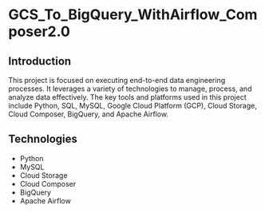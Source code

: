 # GCS_To_BigQuery_WithAirflow_Composer2.0

## Introduction
This project is focused on executing end-to-end data engineering processes. It leverages a variety of technologies to manage, process, and analyze data effectively. The key tools and platforms used in this project include Python, SQL, MySQL, Google Cloud Platform (GCP), Cloud Storage, Cloud Composer, BigQuery, and Apache Airflow.

## Technologies 
- Python
- MySQL
- Cloud Storage
- Cloud Composer
- BigQuery
- Apache Airflow
